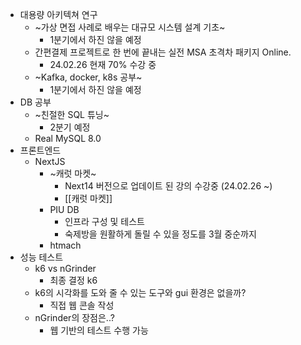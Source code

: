 -  대용량 아키텍쳐 연구
	- ~가상 면접 사례로 배우는 대규모 시스템 설계 기초~
		- 1분기에서 하진 않을 예정
	- 간편결제 프로젝트로 한 번에 끝내는 실전 MSA 초격차 패키지 Online.
		- 24.02.26 현재 70% 수강 중
	- ~Kafka, docker, k8s 공부~
		- 1분기에서 하진 않을 예정
- DB 공부
	- ~친절한 SQL 튜닝~
		- 2분기 예정
	- Real MySQL 8.0
- 프론트엔드
	- NextJS
		- ~캐럿 마켓~
			- Next14 버전으로 업데이트 된 강의 수강중  (24.02.26 ~)
			- [[캐럿 마켓]]
		- PIU DB
			- 인프라 구성 및 테스트
			- 숙제방을 원활하게 돌릴 수 있을 정도를 3월 중순까지
		- htmach
- 성능 테스트
	- k6 vs nGrinder
		- 최종 결정 k6
	- k6의 시각화를 도와 줄 수 있는 도구와 gui 환경은 없을까?
		- 직접 웹 콘솔 작성
	- nGrinder의 장점은..?
		- 웹 기반의 테스트 수행 가능